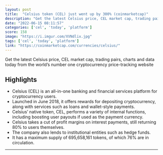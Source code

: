 ```yaml
---
layout: post
title:  "Celsius token (CEL) just went up by 300% (coinmarketcap)"
description: "Get the latest Celsius price, CEL market cap, trading pairs, charts and data today from the world’s number one cryptocurrency price-tracking website"
date: "2022-06-15 08:11:57"
categories: ['cel', 'today', 'platform']
score: 158
image: "https://i.imgur.com/XVNdlix.jpg"
tags: ['cel', 'today', 'platform']
link: "https://coinmarketcap.com/currencies/celsius/"
---
```


Get the latest Celsius price, CEL market cap, trading pairs, charts and data today from the world’s number one cryptocurrency price-tracking website

## Highlights

- Celsius (CEL) is an all-in-one banking and financial services platform for cryptocurrency users.
- Launched in June 2018, it offers rewards for depositing cryptocurrency, along with services such as loans and wallet-style payments.
- Celsius’ native token, CEL, performs a variety of internal functions, including boosting user payouts if used as the payment currency.
- Celsius takes a cut of profit margins on interest payments, still returning 80% to users themselves.
- The company also lends to institutional entities such as hedge funds.
- It has a maximum supply of 695,658,161 tokens, of which 76% are in circulation.

---
